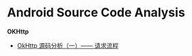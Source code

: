 # Android Source Code Analysis
**OKHttp** 

- [OkHttp 源码分析（一）—— 请求流程](http://wuzhangyang.com/2019/03/11/okhttp-source-code-analysis-1/)

